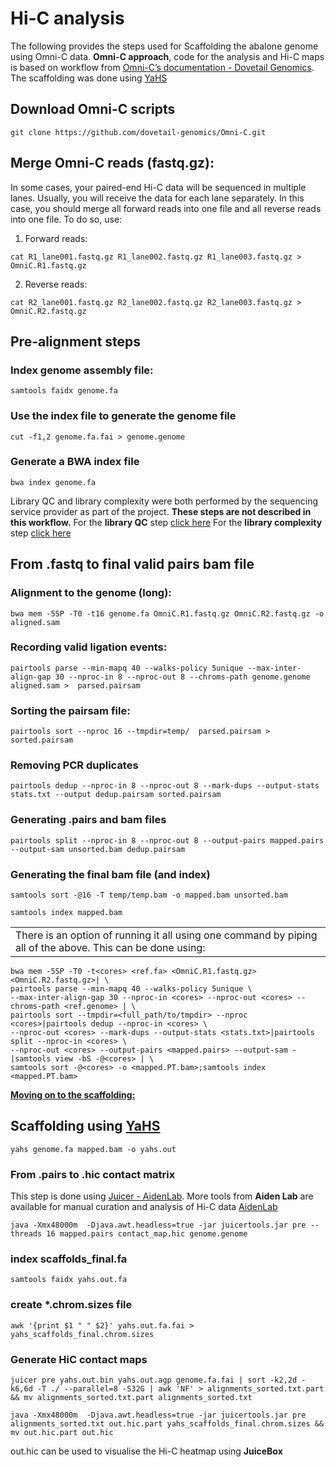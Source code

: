 # Hi-C analysis 

The following provides the steps used for Scaffolding the abalone genome using Omni-C data. 
**Omni-C approach**, code for the analysis and Hi-C maps is based on workflow from [Omni-C’s documentation - Dovetail Genomics](https://omni-c.readthedocs.io/en/latest/index.html). The scaffolding was done using [YaHS](https://github.com/c-zhou/yahs)

## Download Omni-C scripts

```
git clone https://github.com/dovetail-genomics/Omni-C.git
```

## Merge Omni-C reads (fastq.gz):
In some cases, your paired-end Hi-C data will be sequenced in multiple lanes. Usually, you will receive the data for each lane separately. In this case, you should merge all forward reads into one file and all reverse reads into one file.  To do so, use:

1. Forward reads:
```
cat R1_lane001.fastq.gz R1_lane002.fastq.gz R1_lane003.fastq.gz > OmniC.R1.fastq.gz
```
2. Reverse reads:
```
cat R2_lane001.fastq.gz R2_lane002.fastq.gz R2_lane003.fastq.gz > OmniC.R2.fastq.gz
```

## Pre-alignment steps 

### Index genome assembly file:

```
samtools faidx genome.fa
```

### Use the index file to generate the genome file

```
cut -f1,2 genome.fa.fai > genome.genome
```

### Generate a BWA index file

```
bwa index genome.fa
```

Library QC and library complexity were both performed by the sequencing service provider as part of the project. **These steps are not described in this workflow.** 
For the **library QC** step [click here](https://omni-c.readthedocs.io/en/latest/library_qc.html#)
For the **library complexity** step [click here](https://omni-c.readthedocs.io/en/latest/library_qc.html#library-complexity) 

## From .fastq to final valid pairs bam file

### Alignment to the genome (long):
```
bwa mem -5SP -T0 -t16 genome.fa OmniC.R1.fastq.gz OmniC.R2.fastq.gz -o aligned.sam
```
### Recording valid ligation events:
```
pairtools parse --min-mapq 40 --walks-policy 5unique --max-inter-align-gap 30 --nproc-in 8 --nproc-out 8 --chroms-path genome.genome  aligned.sam >  parsed.pairsam
```
### Sorting the pairsam file:
```
pairtools sort --nproc 16 --tmpdir=temp/  parsed.pairsam > sorted.pairsam
```
### Removing PCR duplicates
```
pairtools dedup --nproc-in 8 --nproc-out 8 --mark-dups --output-stats stats.txt --output dedup.pairsam sorted.pairsam
```
### Generating .pairs and bam files
```
pairtools split --nproc-in 8 --nproc-out 8 --output-pairs mapped.pairs --output-sam unsorted.bam dedup.pairsam
```
### Generating the final bam file (and index)

```
samtools sort -@16 -T temp/temp.bam -o mapped.bam unsorted.bam
```

```
samtools index mapped.bam
```

<table><tr><td>There is an option of running it all using one command by piping all of the above. This can be done using: </td></tr></table>

```
bwa mem -5SP -T0 -t<cores> <ref.fa> <OmniC.R1.fastq.gz> <OmniC.R2.fastq.gz>| \
pairtools parse --min-mapq 40 --walks-policy 5unique \
--max-inter-align-gap 30 --nproc-in <cores> --nproc-out <cores> --chroms-path <ref.genome> | \
pairtools sort --tmpdir=<full_path/to/tmpdir> --nproc <cores>|pairtools dedup --nproc-in <cores> \
--nproc-out <cores> --mark-dups --output-stats <stats.txt>|pairtools split --nproc-in <cores> \
--nproc-out <cores> --output-pairs <mapped.pairs> --output-sam -|samtools view -bS -@<cores> | \
samtools sort -@<cores> -o <mapped.PT.bam>;samtools index <mapped.PT.bam>
```

<ins>**Moving on to the scaffolding:** </ins>

## Scaffolding using [YaHS](https://github.com/c-zhou/yahs)

```
yahs genome.fa mapped.bam -o yahs.out
```

### From .pairs to .hic contact matrix


This step is done using [Juicer - AidenLab](https://github.com/aidenlab/juicer). 
More tools from **Aiden Lab** are available for manual curation and analysis of Hi-C data [AidenLab](https://github.com/aidenlab)

```
java -Xmx48000m  -Djava.awt.headless=true -jar juicertools.jar pre --threads 16 mapped.pairs contact_map.hic genome.genome
```

### index scaffolds_final.fa

```
samtools faidx yahs.out.fa
```

### create *.chrom.sizes file

```
awk '{print $1 " " $2}' yahs.out.fa.fai > yahs_scaffolds_final.chrom.sizes
```

### Generate HiC contact maps

```
juicer pre yahs.out.bin yahs.out.agp genome.fa.fai | sort -k2,2d -k6,6d -T ./ --parallel=8 -S32G | awk 'NF' > alignments_sorted.txt.part && mv alignments_sorted.txt.part alignments_sorted.txt
```

```
java -Xmx48000m  -Djava.awt.headless=true -jar juicertools.jar pre alignments_sorted.txt out.hic.part yahs_scaffolds_final.chrom.sizes && mv out.hic.part out.hic
```

out.hic can be used to visualise the Hi-C heatmap using **JuiceBox**



